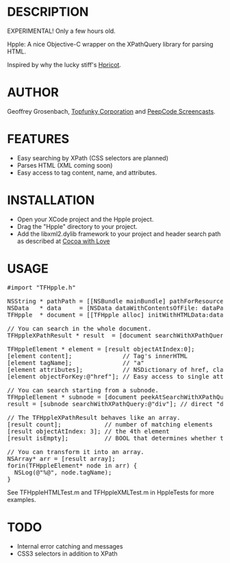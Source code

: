# DESCRIPTION

EXPERIMENTAL! Only a few hours old.

Hpple: A nice Objective-C wrapper on the XPathQuery library for parsing HTML.

Inspired by why the lucky stiff's [Hpricot](https://github.com/hpricot/hpricot).

# AUTHOR

Geoffrey Grosenbach, [Topfunky Corporation](http://topfunky.com) and [PeepCode Screencasts](http://peepcode.com).

# FEATURES

* Easy searching by XPath (CSS selectors are planned)
* Parses HTML (XML coming soon)
* Easy access to tag content, name, and attributes.

# INSTALLATION

* Open your XCode project and the Hpple project.
* Drag the "Hpple" directory to your project.
* Add the libxml2.dylib framework to your project and header search path as described at [Cocoa with Love](http://cocoawithlove.com/2008/10/using-libxml2-for-parsing-and-xpath.html)

# USAGE

<pre>
#import "TFHpple.h"

NSString * pathPath = [[NSBundle mainBundle] pathForResource:@"index" ofType: @"html"];
NSData   * data     = [NSData dataWithContentsOfFile: dataPath];
TFHpple  * document = [[TFHpple alloc] initWithHTMLData:data];

// You can search in the whole document.
TFHppleXPathResult * result  = [document searchWithXPathQuery:@"//a[@class='sponsor']"];

TFHppleElement * element = [result objectAtIndex:0];
[element content];              // Tag's innerHTML
[element tagName];              // "a"
[element attributes];           // NSDictionary of href, class, id, etc.
[element objectForKey:@"href"]; // Easy access to single attribute

// You can search starting from a subnode.
TFHppleElement * subnode = [document peekAtSearchWithXPathQuery:@"//div[@id='footer']"];
result = [subnode searchWithXPathQuery:@"div"]; // direct "div" children of subnode

// The TFHppleXPathResult behaves like an array.
[result count];            // number of matching elements
[result objectAtIndex: 3]; // the 4th element
[result isEmpty];          // BOOL that determines whether the result is empty or not

// You can transform it into an array.
NSArray* arr = [result array];
forin(TFHppleElement* node in arr) {
  NSLog(@"%@", node.tagName);
}
</pre>

See TFHppleHTMLTest.m and TFHppleXMLTest.m in HppleTests for more examples.

# TODO

* Internal error catching and messages
* CSS3 selectors in addition to XPath
